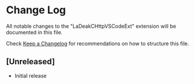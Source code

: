 # Change Log

All notable changes to the "LaDeakCHttpVSCodeExt" extension will be documented in this file.

Check [Keep a Changelog](http://keepachangelog.com/) for recommendations on how to structure this file.

## [Unreleased]

- Initial release